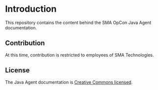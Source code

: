 # Introduction

This repository contains the content behind the SMA OpCon Java Agent documentation.

## Contribution

At this time, contribution is restricted to employees of SMA Technologies. 

## License

The Java Agent documentation is [Creative Commons licensed](LICENSE).
